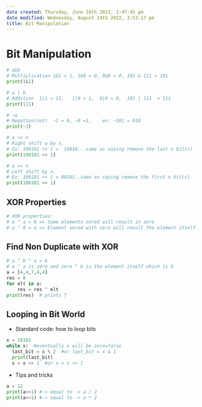 ```yaml
---
date created: Thursday, June 16th 2022, 1:47:45 pm
date modified: Wednesday, August 24th 2022, 3:53:17 pm
title: Bit Manipulation
---
```


# Bit Manipulation

```python
# a&b
# Multiplication 1&1 = 1, 1&0 = 0, 0&0 = 0, 101 & 111 = 101
print(1&1)

# a | b
# Addition  1|1 = 11,   1|0 = 1,  0|0 = 0,  101 | 111  = 111  
print(1|1)

# ~a
# Negation(not)  ~1 = 0, ~0 =1,    ex: ~101 = 010  
print(~1)

# a >> n  
# Right shift a by n,  
# Ex: 100101 >> 1 =  10010...same as saying remove the last n bit(s)  
print(100101 >> 1)

# a << n  
# Left shift by n,
# Ex: 100101 << 1 = 00101..same as saying remove the first n bit(s)  
print(100101 << 1)
```

## XOR Properties

```python
# XOR properties:  
# a ^ a = 0 => Same elements xored will result in zero  
# a ^ 0 = a => Element xored with zero will result the element itself   
```

## Find Non Duplicate with XOR

```python
# a ^ b ^ a = b  
# a ^ a is zero and zero ^ b is the element itself which is b 
a = [4,4,7,4,4]
res = 0
for elt in a:
	res = res ^ elt
print(res)  # prints 7
```

## Looping in Bit World

* Standard code: how to loop bits

```python
x = 10101
while x:  #eventually x will be zero=false  
  last_bit = x % 2  #or last_bit = x & 1
  print(last_bit)
  x = x >> 1  #or x = x << 1
```

* Tips and tricks

 ```python
a = 12
print(a>>1) #-> equal to -> a / 2  
print(a<<1) #-> equal to -> a * 2  
```
